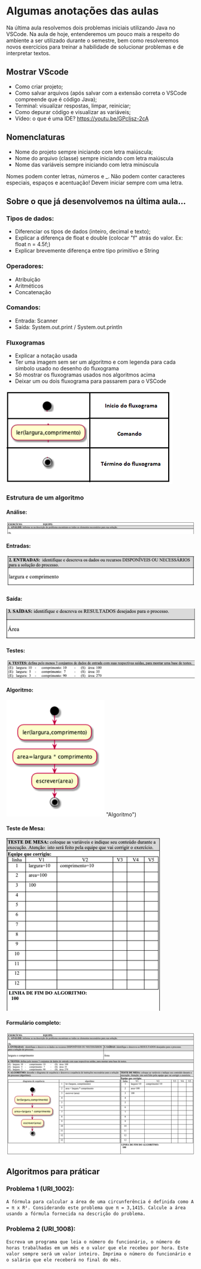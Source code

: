 # Algumas anotações das aulas

Na última aula resolvemos dois problemas iniciais utilizando Java no VSCode.
Na aula de hoje, entenderemos um pouco mais a respeito do ambiente a ser utilizado durante o semestre, bem como resolveremos novos exercícios para treinar a habilidade de solucionar problemas e de interpretar textos.

## Mostrar VScode
- Como criar projeto;
- Como salvar arquivos (após salvar com a extensão correta o VSCode compreende que é código Java);
- Terminal: visualizar respostas, limpar, reiniciar;
- Como depurar código e visualizar as variáveis;
- Vídeo: o que é uma IDE? https://youtu.be/GPcIjsz-2cA

## Nomenclaturas
- Nome do projeto sempre iniciando com letra maiúscula;
- Nome do arquivo (classe) sempre iniciando com letra maiúscula
- Nome das variáveis sempre iniciando com letra minúscula

Nomes podem conter letras, números e _. Não podem conter caracteres especiais, espaços e acentuação! Devem iniciar sempre com uma letra.

## Sobre o que já desenvolvemos na última aula...
### Tipos de dados:
- Diferenciar os tipos de dados (inteiro, decimal e texto);
- Explicar a diferença de float e double (colocar "f" atrás do valor. Ex: float n = 4.5f;)
- Explicar brevemente diferença entre tipo primitivo e String

### Operadores:
- Atribuição
- Aritméticos
- Concatenação
  
### Comandos:
- Entrada: Scanner
- Saída: System.out.print / System.out.println

### Fluxogramas
- Explicar a notação usada
- Ter uma imagem sem ser um algoritmo e com legenda para cada símbolo usado no desenho do fluxograma
- Só mostrar os fluxogramas usados nos algoritmos acima
- Deixar um ou dois fluxograma para passarem para o VSCode


![Partes do Fluxograma](imgs/img_fluxogramaLegenda.png "Partes do Fluxograma")

### Estrutura de um algoritmo

#### Análise:
![Análise do algoritmo](imgs/img_formularioAnalise.png "Análise do algoritmo")

#### Entradas:
![Entradas](imgs/img_formularioEntradas.png "Entradas")

#### Saída:
![Saídas](imgs/img_formularioSaida.png "Saídas")

#### Testes:
![Testes](imgs/img_formularioTestes.png "Testes")

#### Algoritmo:
![Algoritmo](imgs/img_formularioFluxograma.png) "Algoritmo")

#### Teste de Mesa:
![Teste de mesa](imgs/img_formularioTesteMesa.png "Teste de Mesa")

#### Formulário completo:
![Formulário de estruturação de algoritmos](imgs/img_formularioDois.png "Formulário completo de estruturação de algoritmos")

## Algoritmos para práticar
 
 ### Problema 1 (URI_1002):
    A fórmula para calcular a área de uma circunferência é definida como A = π x R². Considerando este problema que π = 3,1415. Calcule a área usando a fórmula fornecida na descrição do problema.

### Problema 2 (URI_1008):
    Escreva um programa que leia o número do funcionário, o número de horas trabalhadas em um mês e o valor que ele recebeu por hora. Este valor sempre será um valor inteiro. Imprima o número do funcionário e o salário que ele receberá no final do mês.

